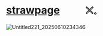 # [strawpage](https://kylism.straw.page/) 　　 𓏴𓈒 　　
![Untitled221_20250610234346](https://github.com/user-attachments/assets/3aadd1b8-66f8-45a8-96c2-f9671f9ce89f)
